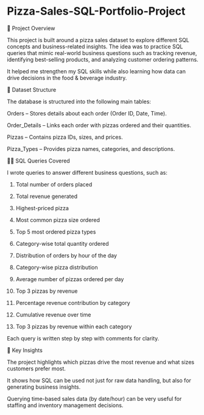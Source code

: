 # Pizza-Sales-SQL-Portfolio-Project

📌 Project Overview

This project is built around a pizza sales dataset to explore different SQL concepts and business-related insights. The idea was to practice SQL queries that mimic real-world business questions such as tracking revenue, identifying best-selling products, and analyzing customer ordering patterns.

It helped me strengthen my SQL skills while also learning how data can drive decisions in the food & beverage industry.

📂 Dataset Structure

The database is structured into the following main tables:

Orders – Stores details about each order (Order ID, Date, Time).

Order_Details – Links each order with pizzas ordered and their quantities.

Pizzas – Contains pizza IDs, sizes, and prices.

Pizza_Types – Provides pizza names, categories, and descriptions.

🧑‍💻 SQL Queries Covered

I wrote queries to answer different business questions, such as:

1. Total number of orders placed

2. Total revenue generated

3. Highest-priced pizza

4. Most common pizza size ordered

5. Top 5 most ordered pizza types

6. Category-wise total quantity ordered

7. Distribution of orders by hour of the day

8. Category-wise pizza distribution

9. Average number of pizzas ordered per day

10. Top 3 pizzas by revenue

11. Percentage revenue contribution by category

12. Cumulative revenue over time

13. Top 3 pizzas by revenue within each category

Each query is written step by step with comments for clarity.

🔑 Key Insights

The project highlights which pizzas drive the most revenue and what sizes customers prefer most.

It shows how SQL can be used not just for raw data handling, but also for generating business insights.

Querying time-based sales data (by date/hour) can be very useful for staffing and inventory management decisions.

